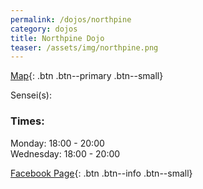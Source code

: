 ```yaml
---
permalink: /dojos/northpine
category: dojos
title: Northpine Dojo
teaser: /assets/img/northpine.png
---
```


[Map](https://www.google.com/maps/place/Northpine+Community+Hall/@-33.879583,18.7218741,12z/data=!4m5!3m4!1s0x1dcc516074aaea37:0x4bd396d8e9e8b608!8m2!3d-33.8710569!4d18.7110901){: .btn .btn--primary .btn--small}

Sensei(s): 

### Times:
Monday: 18:00 - 20:00
<br>Wednesday: 18:00 - 20:00

[Facebook Page](https://www.facebook.com/Samurai-Karate-Northpine-202313093262851){: .btn .btn--info .btn--small}
